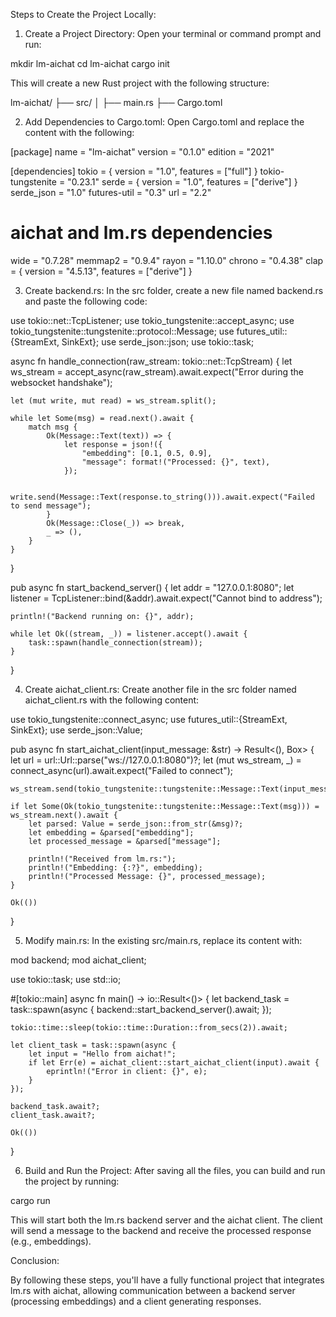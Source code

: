
Steps to Create the Project Locally:

1. Create a Project Directory: Open your terminal or command prompt and run:

mkdir lm-aichat
cd lm-aichat
cargo init

This will create a new Rust project with the following structure:

lm-aichat/
├── src/
│   ├── main.rs
├── Cargo.toml


2. Add Dependencies to Cargo.toml: Open Cargo.toml and replace the content with the following:

[package]
name = "lm-aichat"
version = "0.1.0"
edition = "2021"

[dependencies]
tokio = { version = "1.0", features = ["full"] }
tokio-tungstenite = "0.23.1"
serde = { version = "1.0", features = ["derive"] }
serde_json = "1.0"
futures-util = "0.3"
url = "2.2"

# aichat and lm.rs dependencies
wide = "0.7.28"
memmap2 = "0.9.4"
rayon = "1.10.0"
chrono = "0.4.38"
clap = { version = "4.5.13", features = ["derive"] }


3. Create backend.rs: In the src folder, create a new file named backend.rs and paste the following code:

use tokio::net::TcpListener;
use tokio_tungstenite::accept_async;
use tokio_tungstenite::tungstenite::protocol::Message;
use futures_util::{StreamExt, SinkExt};
use serde_json::json;
use tokio::task;

async fn handle_connection(raw_stream: tokio::net::TcpStream) {
    let ws_stream = accept_async(raw_stream).await.expect("Error during the websocket handshake");

    let (mut write, mut read) = ws_stream.split();

    while let Some(msg) = read.next().await {
        match msg {
            Ok(Message::Text(text)) => {
                let response = json!({
                    "embedding": [0.1, 0.5, 0.9],
                    "message": format!("Processed: {}", text),
                });

                write.send(Message::Text(response.to_string())).await.expect("Failed to send message");
            }
            Ok(Message::Close(_)) => break,
            _ => (),
        }
    }
}

pub async fn start_backend_server() {
    let addr = "127.0.0.1:8080";
    let listener = TcpListener::bind(&addr).await.expect("Cannot bind to address");

    println!("Backend running on: {}", addr);

    while let Ok((stream, _)) = listener.accept().await {
        task::spawn(handle_connection(stream));
    }
}


4. Create aichat_client.rs: Create another file in the src folder named aichat_client.rs with the following content:

use tokio_tungstenite::connect_async;
use futures_util::{StreamExt, SinkExt};
use serde_json::Value;

pub async fn start_aichat_client(input_message: &str) -> Result<(), Box<dyn std::error::Error>> {
    let url = url::Url::parse("ws://127.0.0.1:8080")?;
    let (mut ws_stream, _) = connect_async(url).await.expect("Failed to connect");

    ws_stream.send(tokio_tungstenite::tungstenite::Message::Text(input_message.into())).await?;

    if let Some(Ok(tokio_tungstenite::tungstenite::Message::Text(msg))) = ws_stream.next().await {
        let parsed: Value = serde_json::from_str(&msg)?;
        let embedding = &parsed["embedding"];
        let processed_message = &parsed["message"];

        println!("Received from lm.rs:");
        println!("Embedding: {:?}", embedding);
        println!("Processed Message: {}", processed_message);
    }

    Ok(())
}


5. Modify main.rs: In the existing src/main.rs, replace its content with:

mod backend;
mod aichat_client;

use tokio::task;
use std::io;

#[tokio::main]
async fn main() -> io::Result<()> {
    let backend_task = task::spawn(async {
        backend::start_backend_server().await;
    });

    tokio::time::sleep(tokio::time::Duration::from_secs(2)).await;

    let client_task = task::spawn(async {
        let input = "Hello from aichat!";
        if let Err(e) = aichat_client::start_aichat_client(input).await {
            eprintln!("Error in client: {}", e);
        }
    });

    backend_task.await?;
    client_task.await?;

    Ok(())
}


6. Build and Run the Project: After saving all the files, you can build and run the project by running:

cargo run

This will start both the lm.rs backend server and the aichat client. The client will send a message to the backend and receive the processed response (e.g., embeddings).



Conclusion:

By following these steps, you'll have a fully functional project that integrates lm.rs with aichat, allowing communication between a backend server (processing embeddings) and a client generating responses.

